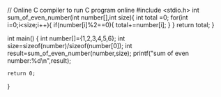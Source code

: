 // Online C compiler to run C program online
#include <stdio.h>
int sum_of_even_number(int number[],int size){
    int total =0;
    for(int i=0;i<size;i++){
        if(number[i]%2==0){
            total+=number[i];
        }
    }
    return total;
}

int main() {
    int number[]={1,2,3,4,5,6};
    int size=sizeof(number)/sizeof(number[0]);
    int result=sum_of_even_number(number,size);
    printf("sum of even number:%d\n",result);
    

    return 0;
}

